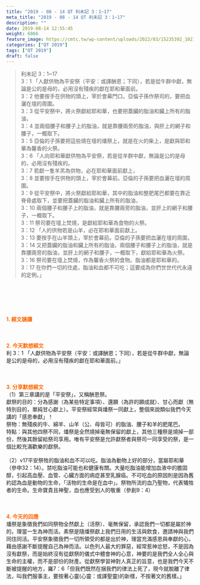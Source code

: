 ```yaml
---
title: "2019 - 08 - 14 QT 利未記 3：1~17"
meta_title: "2019 - 08 - 14 QT 利未記 3：1~17"
description: ""
date: 2019-08-14 12:55:45
weight: 6866
feature_image: https://cmtc.tw/wp-content/uploads/2022/03/15235392_10211799862337740_180693556567566654_o-1.webp
categories: ["QT 2019"]
tags: ["QT 2019"]
draft: false
---
```


<blockquote>利未記 3：1~17<br />
3：1 「人獻供物為平安祭（平安：或譯酬恩；下同），若是從牛群中獻，無論是公的是母的，必用沒有殘疾的獻在耶和華面前。<br />
3：2 他要按手在供物的頭上，宰於會幕門口。亞倫子孫作祭司的，要把血灑在壇的周圍。<br />
3：3 從平安祭中，將火祭獻給耶和華，也要把蓋臟的脂油和臟上所有的脂油，<br />
3：4 並兩個腰子和腰子上的脂油，就是靠腰兩旁的脂油，與肝上的網子和腰子，一概取下。<br />
3：5 亞倫的子孫要把這些燒在壇的燔祭上，就是在火的柴上，是獻與耶和華為馨香的火祭。<br />
3：6 「人向耶和華獻供物為平安祭，若是從羊群中獻，無論是公的是母的，必用沒有殘疾的。<br />
3：7 若獻一隻羊羔為供物，必在耶和華面前獻上，<br />
3：8 並要按手在供物的頭上，宰於會幕前。亞倫的子孫要把血灑在壇的周圍。<br />
3：9 從平安祭中，將火祭獻給耶和華，其中的脂油和整肥尾巴都要在靠近脊骨處取下，並要把蓋臟的脂油和臟上所有的脂油，<br />
3：10 兩個腰子和腰子上的脂油，就是靠腰兩旁的脂油，並肝上的網子和腰子，一概取下。<br />
3：11 祭司要在壇上焚燒，是獻給耶和華為食物的火祭。<br />
3：12 「人的供物若是山羊，必在耶和華面前獻上。<br />
3：13 要按手在山羊頭上，宰於會幕前。亞倫的子孫要把血灑在壇的周圍，<br />
3：14 又把蓋臟的脂油和臟上所有的脂油，兩個腰子和腰子上的脂油，就是靠腰兩旁的脂油，並肝上的網子和腰子，一概取下，獻給耶和華為火祭。<br />
3：16 祭司要在壇上焚燒，作為馨香火祭的食物。脂油都是耶和華的。<br />
3：17 在你們一切的住處，脂油和血都不可吃；這要成為你們世世代代永遠的定例。」</blockquote><br />
&nbsp;<br />
<br />
&nbsp;<br />
<br />
<span style="color: #ff6600;"><strong>1. </strong><strong>經文誦讀</strong></span><br />
<br />
<span style="color: #ff6600;"><strong> </strong></span><br />
<br />
<span style="color: #ff6600;"><strong>2. 今天默想</strong><strong>經文<br />
</strong></span>利 3：1 「人獻供物為平安祭（平安：或譯酬恩；下同），若是從牛群中獻，無論是公的是母的，必用沒有殘疾的獻在耶和華面前。」<br />
<br />
&nbsp;<br />
<br />
<span style="color: #ff6600;"><strong>3. 分享默想經文<br />
</strong></span>（1）第三章講的是「平安祭」，又稱酬恩祭。<br />
獻祭的目的：分為感謝（為某些特定事項）、還願（為許的願成就）、甘心而獻（無特別目的，單純甘心獻上）。平安祭經常與燔祭一同獻上，整個來說類似我們今天講的「感恩奉獻」！<br />
祭物：無殘疾的牛、綿羊、山羊（公、母皆可）的脂油、腰子和羊的肥尾巴。<br />
特點：與其他四祭不同，燔祭是全然燒掉毫無保留的獻上，其他三種祭是燒掉一部份，然後其餘留給祭司享用。唯有平安祭是允許獻祭者與祭司一同享受的祭，是一個比較充滿歡樂的獻祭。<br />
<br />
（2）v17平安祭牲的脂油和血不可以吃。脂油為動物上好的部分，當屬耶和華（參申32：14）。禁吃脂油可能也和健康有關。大量吃脂油能增加血液中的膽固醇，引起高血壓、血管、心臟方面的病症甚至乳腺癌。不可吃血的原因則是因為舊約認為血是動物的生命，「活物的生命是在血中」。祭物所流的血乃聖物，代表犧牲者的生命。生命寶貴且神聖，血也應受到人的敬重（參創9：4）<br />
<br />
&nbsp;<br />
<br />
<span style="color: #ff6600;"><strong>4. 今天的回應<br />
</strong></span>燔祭是象徵我們如同祭物全然獻上（活祭）、毫無保留，承認我們一切都是屬於神的，理當一生為神而活。素祭是隨燔祭獻上我們日用的生活與飲食，邀請神與我們同住同活。平安祭象徵我們一切所領受的都是出於神，理當充滿感恩與奉獻的心，藉由感謝不斷提醒自己為神而活。以色列人最大的罪惡，經常惹神忿怒，不是因為沒有獻祭，而是始終沒有從獻祭的儀式中體會神的心意，神要的是我們全人全心與生命的主權，而不是部份的財產。從獻祭學習神對人真正的旨意，也是我們今天不斷被提醒的地方，羅7：6「但我們既然在捆我們的律法上死了，現今就脫離了律法，叫我們服事主，要按著心靈(心靈：或譯聖靈)的新樣，不按著文的舊樣。」<br />
<br />
&nbsp;
        